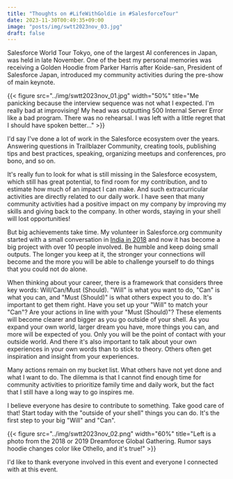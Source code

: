 ```yaml
---
title: "Thoughts on #LifeWithGoldie in #SalesforceTour"
date: 2023-11-30T00:49:35+09:00
image: "posts/img/swtt2023nov_03.jpg"
draft: false
---
```

Salesforce World Tour Tokyo, one of the largest AI conferences in Japan, was held in late November. One of the best my personal memories was receiving a Golden Hoodie from Parker Harris after Koide-san, President of Salesforce Japan, introduced my community activities during the pre-show of main keynote.

{{< figure src="../img/swtt2023nov_01.jpg" width="50%" title="Me panicking because the interview sequence was not what I expected. I'm really bad at improvising! My head was outputting 500 Internal Server Error like a bad program. There was no rehearsal. I was left with a little regret that I should have spoken better..." >}}

I'd say I've done a lot of work in the Salesforce ecosystem over the years. Answering questions in Trailblazer Community, creating tools, publishing tips and best practices, speaking, organizing meetups and conferences, pro bono, and so on.

It's really fun to look for what is still missing in the Salesforce ecosystem, which still has great potential, to find room for my contribution, and to estimate how much of an impact I can make. And such extracurricular activities are directly related to our daily work. I have seen that many community activities had a positive impact on my company by improving my skills and giving back to the company. In other words, staying in your shell will lost opportunities!

But big achievements take time. My volunteer in Salesforce.org community started with a small conversation in [India in 2018](../my-indiadreamin18-highlights) and now it has become a big project with over 10 people involved. Be humble and keep doing small outputs. The longer you keep at it, the stronger your connections will become and the more you will be able to challenge yourself to do things that you could not do alone.

When thinking about your career, there is a framework that considers three key words: Will/Can/Must (Should). "Will" is what you want to do, "Can" is what you can, and "Must (Should)" is what others expect you to do. It's important to get them right. Have you set up your "Will" to match your "Can"?  Are your actions in line with your "Must (Should)"? These elements will become clearer and bigger as you go outside of your shell. As you expand your own world, larger dream you have, more things you can, and more will be expected of you. Only you will be the point of contact with your outside world. And there it's also important to talk about your own experiences in your own words than to stick to theory. Others often get inspiration and insight from your experiences. 

Many actions remain on my bucket list. What others have not yet done and what I want to do. The dilemma is that I cannot find enough time for community activities to prioritize family time and daily work, but the fact that I still have a long way to go inspires me.

I believe everyone has desire to contribute to something. Take good care of that! Start today with the "outside of your shell" things you can do. It's the first step to your big "Will" and "Can".

{{< figure src="../img/swtt2023nov_02.png" width="60%" title="Left is a photo from the 2018 or 2019 Dreamforce Global Gathering. Rumor says hoodie changes color like Othello, and it's true!" >}}

I'd like to thank everyone involved in this event and everyone I connected with at this event. 